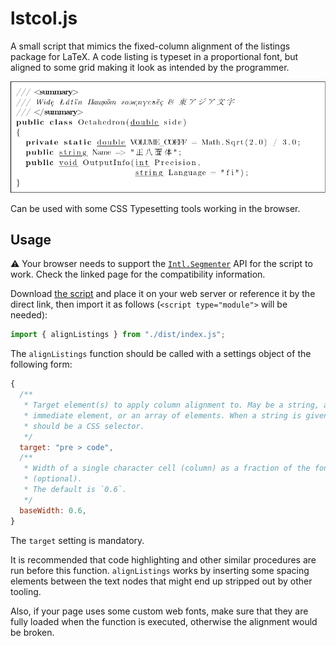 # lstcol.js

A small script that mimics the fixed-column alignment of the listings package
for LaTeX. A code listing is typeset in a proportional font, but aligned to some
grid making it look as intended by the programmer.

![A sample listing](./media/sample.png)

Can be used with some CSS Typesetting tools working in the browser.

## Usage

⚠️ Your browser needs to support the [`Intl.Segmenter`][intl] API for the script
to work. Check the linked page for the compatibility information.

Download [the script](./dist/index.js) and place it on your web server or
reference it by the direct link, then import it as follows (`<script
type="module">` will be needed):

```javascript
import { alignListings } from "./dist/index.js";
```

The `alignListings` function should be called with a settings object of the
following form:

```javascript
{
  /**
   * Target element(s) to apply column alignment to. May be a string, an
   * immediate element, or an array of elements. When a string is given, it
   * should be a CSS selector.
   */
  target: "pre > code",
  /**
   * Width of a single character cell (column) as a fraction of the font size
   * (optional).
   * The default is `0.6`.
   */
  baseWidth: 0.6,
}
```

The `target` setting is mandatory.

It is recommended that code highlighting and other similar procedures are run
before this function.  `alignListings` works by inserting some spacing elements
between the text nodes that might end up stripped out by other tooling.

Also, if your page uses some custom web fonts, make sure that they are fully
loaded when the function is executed, otherwise the alignment would be broken.

[intl]: https://developer.mozilla.org/en-US/docs/Web/JavaScript/Reference/Global_Objects/Intl/Segmenter
